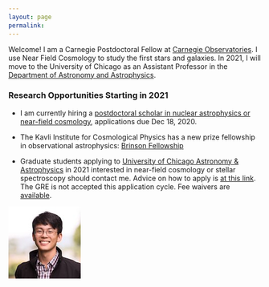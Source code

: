 ```yaml
---
layout: page
permalink: 
---
```


Welcome! I am a Carnegie Postdoctoral Fellow at [Carnegie Observatories](https://obs.carnegiescience.edu/). I use Near Field Cosmology to study the first stars and galaxies.
In 2021, I will move to the University of Chicago as an Assistant Professor in the [Department of Astronomy and Astrophysics](https://astrophysics.uchicago.edu/).

### Research Opportunities Starting in 2021

* I am currently hiring a [postdoctoral scholar in nuclear astrophysics or near-field cosmology](postdoc2021), applications due Dec 18, 2020.

* The Kavli Institute for Cosmological Physics has a new prize fellowship in observational astrophysics: [Brinson Fellowship](https://jobregister.aas.org/ad/c72d4595)

* Graduate students applying to [University of Chicago Astronomy & Astrophysics](https://astrophysics.uchicago.edu/academics/graduate-programs/) in 2021 interested in near-field cosmology or stellar spectroscopy should contact me. Advice on how to apply is [at this link](https://astrophysics.uchicago.edu/academics/graduate-programs/how-to-apply/). The GRE is not accepted this application cycle. Fee waivers are [available](https://www.btaa.org/resources-for/students/freeapp/introduction).

![Alex Ji](/img/alexji2.jpg)
